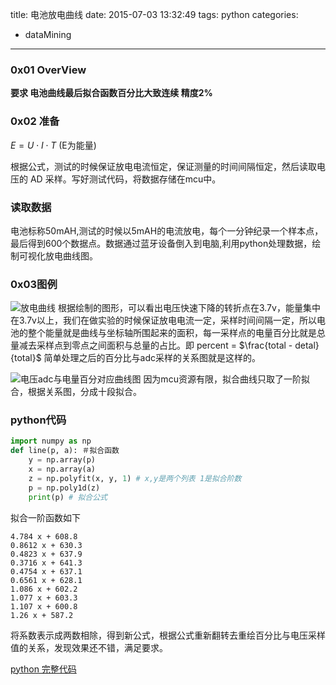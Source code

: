 title: 电池放电曲线
date: 2015-07-03 13:32:49
tags: python
categories:
  - dataMining
---

### **0x01 OverView**
**要求 电池曲线最后拟合函数百分比大致连续 精度2%**


<!--more-->

### **0x02 准备**
$E = U \cdot I \cdot T$ (E为能量)

根据公式，测试的时候保证放电电流恒定，保证测量的时间间隔恒定，然后读取电压的 AD 采样。写好测试代码，将数据存储在mcu中。
### 读取数据
电池标称50mAH,测试的时候以5mAH的电流放电，每个一分钟纪录一个样本点，最后得到600个数据点。数据通过蓝牙设备倒入到电脑,利用python处理数据，绘制可视化放电曲线图。
### **0x03图例**

![放电曲线](http://7xk4vd.com1.z0.glb.clouddn.com/batterybl.jpg)
根据绘制的图形，可以看出电压快速下降的转折点在3.7v，能量集中在3.7v以上，我们在做实验的时候保证放电电流一定，采样时间间隔一定，所以电池的整个能量就是曲线与坐标轴所围起来的面积，每一采样点的电量百分比就是总量减去采样点到零点之间面积与总量的占比。即 percent = $\frac{total - detal}{total}$
简单处理之后的百分比与adc采样的关系图就是这样的。

![电压adc与电量百分对应曲线图](http://7xk4vd.com1.z0.glb.clouddn.com/battery2bl2.jpg)
因为mcu资源有限，拟合曲线只取了一阶拟合，根据关系图，分成十段拟合。
### python代码

```python
import numpy as np
def line(p, a): ＃拟合函数
	y = np.array(p)
	x = np.array(a)
	z = np.polyfit(x, y, 1) # x,y是两个列表 1是拟合阶数
	p = np.poly1d(z)
	print(p) # 拟合公式
```
 
拟合一阶函数如下

```shell
4.784 x + 608.8
0.8612 x + 630.3
0.4823 x + 637.9
0.3716 x + 641.3
0.4754 x + 637.1
0.6561 x + 628.1
1.086 x + 602.2
1.077 x + 603.3
1.107 x + 600.8
1.26 x + 587.2
```
将系数表示成两数相除，得到新公式，根据公式重新翻转去重绘百分比与电压采样值的关系，发现效果还不错，满足要求。

[python 完整代码](https://github.com/M2shad0w/py_tool/blob/master/battery.py)